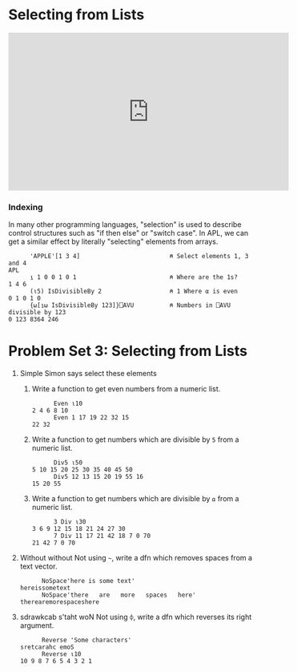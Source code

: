 # Selecting from Lists

<div class="center">
<div></div>
<iframe width="560" height="315" src="https://www.youtube.com/embed/Gb7KFDlJV1Q" frameborder="0" allow="accelerometer; autoplay; encrypted-media; gyroscope; picture-in-picture" allowfullscreen></iframe>
<div></div>
</div>

### Indexing
In many other programming languages, "selection" is used to describe control structures such as "if then else" or "switch case". In APL, we can get a similar effect by literally "selecting" elements from arrays. 

```APL
      'APPLE'[1 3 4]                         ⍝ Select elements 1, 3 and 4
APL      
      ⍸ 1 0 0 1 0 1                          ⍝ Where are the 1s?
1 4 6
      (⍳5) IsDivisibleBy 2                   ⍝ 1 Where ⍺ is even
0 1 0 1 0
      {⍵[⍸⍵ IsDivisibleBy 123]}⎕AVU          ⍝ Numbers in ⎕AVU divisible by 123
0 123 8364 246
```

# Problem Set 3: Selecting from Lists

1. Simple Simon says select these elements
    1. Write a function to get even numbers from a numeric list.
        
        ```APL
              Even ⍳10
        2 4 6 8 10
              Even 1 17 19 22 32 15
        22 32   
        ```
        
    1. Write a function to get numbers which are divisible by `5` from a numeric list. 
    
        ```APL
              Div5 ⍳50
        5 10 15 20 25 30 35 40 45 50
              Div5 12 13 15 20 19 55 16
        15 20 55    
        ```
        
    1. Write a function to get numbers which are divisible by `⍺` from a numeric list. 
    
        ```APL
              3 Div ⍳30
        3 6 9 12 15 18 21 24 27 30
              7 Div 11 17 21 42 18 7 0 70
        21 42 7 0 70          
        ```
        
1. Without without
Not using `~`, write a dfn which removes spaces from a text vector. 

    ```APL
          NoSpace'here is some text'
    hereissometext
          NoSpace'there   are   more   spaces   here'
    therearemorespaceshere
    ```

1. sdrawkcab s'taht woN
Not using `⌽`, write a dfn which reverses its right argument. 

    ```APL
          Reverse 'Some characters'
    sretcarahc emoS
          Reverse ⍳10
    10 9 8 7 6 5 4 3 2 1       
    ```